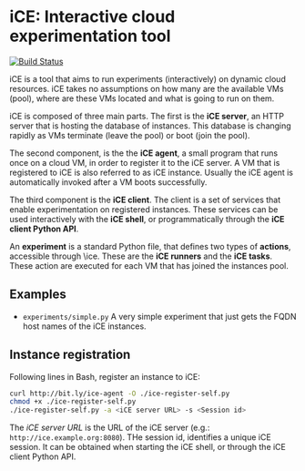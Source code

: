 # iCE: Interactive cloud experimentation tool

[![Build Status](https://travis-ci.org/glestaris/iCE.svg?branch=wip-improve-coverage)](https://travis-ci.org/glestaris/iCE)

iCE is a tool that aims to run experiments (interactively) on dynamic cloud
resources. iCE takes no assumptions on how many are the available VMs (pool),
where are these VMs located and what is going to run on them.

iCE is composed of three main parts. The first is the **iCE server**,
an HTTP server that is hosting the database of instances. This database is
changing rapidly as VMs terminate (leave the pool) or boot (join the pool).

The second component, is the the **iCE agent**, a small program that
runs once on a cloud VM, in order to register it to the iCE server. A VM
that is registered to iCE is also referred to as iCE instance. Usually the
iCE agent is automatically invoked after a VM boots successfully.

The third component is the **iCE client**. The client is a set of
services that enable experimentation on registered instances. These services
can be used interactively with the **iCE shell**, or programmatically
through the **iCE client Python API**.

An **experiment** is a standard Python file, that defines two types of
**actions**, accessible through \ice. These are the **iCE runners**
and  the **iCE tasks**. These action are executed for each VM that has
joined the instances pool.

## Examples

* `experiments/simple.py` A very simple experiment that just gets the FQDN host
    names of the iCE instances.

## Instance registration

Following lines in Bash, register an instance to iCE:

```bash
curl http://bit.ly/ice-agent -O ./ice-register-self.py
chmod +x ./ice-register-self.py
./ice-register-self.py -a <iCE server URL> -s <Session id>
```

The *iCE server URL* is the URL of the iCE server (e.g.:
`http://ice.example.org:8080`). THe session id, identifies a unique iCE
session. It can be obtained when starting the iCE shell, or through the
iCE client Python API.
